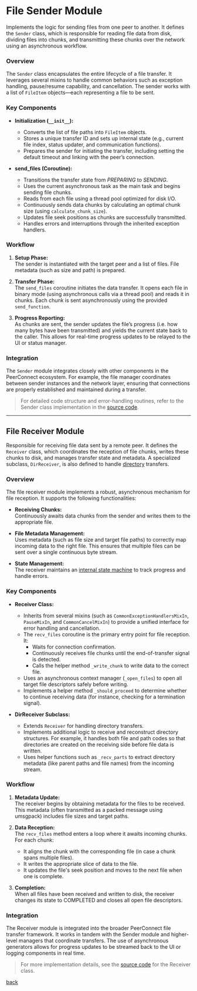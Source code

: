 # File Sender Module

Implements the logic for sending files from one peer to another. It defines the `Sender` class, which is responsible for reading file data from disk, dividing files into chunks, and transmitting these chunks over the network using an asynchronous workflow.

### Overview

The `Sender` class encapsulates the entire lifecycle of a file transfer. It leverages several mixins to handle common behaviors such as exception handling, pause/resume capability, and cancellation. The sender works with a list of `FileItem` objects—each representing a file to be sent.

### Key Components

- **Initialization (`__init__`):**  
  - Converts the list of file paths into `FileItem` objects.
  - Stores a unique transfer ID and sets up internal state (e.g., current file index, status updater, and communication functions).
  - Prepares the sender for initiating the transfer, including setting the default timeout and linking with the peer’s connection.

- **send_files (Coroutine):**  
  - Transitions the transfer state from *PREPARING* to *SENDING*.
  - Uses the current asynchronous task as the main task and begins sending file chunks.
  - Reads from each file using a thread pool optimized for disk I/O.
  - Continuously sends data chunks by calculating an optimal chunk size (using `calculate_chunk_size`).
  - Updates file seek positions as chunks are successfully transmitted.
  - Handles errors and interruptions through the inherited exception handlers.

### Workflow

1. **Setup Phase:**  
   The sender is instantiated with the target peer and a list of files. File metadata (such as size and path) is prepared.

2. **Transfer Phase:**  
   The `send_files` coroutine initiates the data transfer. It opens each file in binary mode (using asynchronous calls via a thread pool) and reads it in chunks. Each chunk is sent asynchronously using the provided `send_function`.

3. **Progress Reporting:**  
   As chunks are sent, the sender updates the file’s progress (i.e. how many bytes have been transmitted) and yields the current state back to the caller. This allows for real-time progress updates to be relayed to the UI or status manager.

### Integration

The `Sender` module integrates closely with other components in the PeerConnect ecosystem. For example, the file manager coordinates between sender instances and the network layer, ensuring that connections are properly established and maintained during a transfer.

> For detailed code structure and error-handling routines, refer to the Sender class implementation in the [source code](/src/transfers/files/sender.py).
---

## File Receiver Module

Responsible for receiving file data sent by a remote peer. It defines the `Receiver` class, which coordinates the reception of file chunks, writes these chunks to disk, and manages transfer state and metadata. A specialized subclass, `DirReceiver`, is also defined to handle [directory](/src_docs/managers/directory.md) transfers.

### Overview

The file receiver module implements a robust, asynchronous mechanism for file reception. It supports the following functionalities:

- **Receiving Chunks:**  
  Continuously awaits data chunks from the sender and writes them to the appropriate file.

- **File Metadata Management:**  
  Uses metadata (such as file size and target file paths) to correctly map incoming data to the right file. This ensures that multiple files can be sent over a single continuous byte stream.

- **State Management:**  
  The receiver maintains an [internal state machine](/src/transfers/__init__.py) to track progress and handle errors.

### Key Components

- **Receiver Class:**  
  - Inherits from several mixins (such as `CommonExceptionHandlersMixIn`, `PauseMixIn`, and `CommonCancelMixIn`) to provide a unified interface for error handling and cancellation.
  - The `recv_files` coroutine is the primary entry point for file reception. It:
    - Waits for connection confirmation.
    - Continuously receives file chunks until the end-of-transfer signal is detected.
    - Calls the helper method `_write_chunk` to write data to the correct file.
  - Uses an asynchronous context manager (`_open_files`) to open all target file descriptors safely before writing.
  - Implements a helper method `_should_proceed` to determine whether to continue receiving data (for instance, checking for a termination signal).

- **DirReceiver Subclass:**  
  - Extends `Receiver` for handling directory transfers.
  - Implements additional logic to receive and reconstruct directory structures. For example, it handles both file and path codes so that directories are created on the receiving side before file data is written.
  - Uses helper functions such as `_recv_parts` to extract directory metadata (like parent paths and file names) from the incoming stream.

### Workflow

1. **Metadata Update:**  
   The receiver begins by obtaining metadata for the files to be received. This metadata (often transmitted as a packed message using umsgpack) includes file sizes and target paths.

2. **Data Reception:**  
   The `recv_files` method enters a loop where it awaits incoming chunks. For each chunk:
   - It aligns the chunk with the corresponding file (in case a chunk spans multiple files).
   - It writes the appropriate slice of data to the file.
   - It updates the file's seek position and moves to the next file when one is complete.

3. **Completion:**  
   When all files have been received and written to disk, the receiver changes its state to COMPLETED and closes all open file descriptors.

### Integration

The Receiver module is integrated into the broader PeerConnect file transfer framework. It works in tandem with the Sender module and higher-level managers that coordinate transfers. The use of asynchronous generators allows for progress updates to be streamed back to the UI or logging components in real time.

> For more implementation details, see the [source code](/src/transfers/files/receiver.py) for the Receiver class.

[back](/src_docs/transfer)
